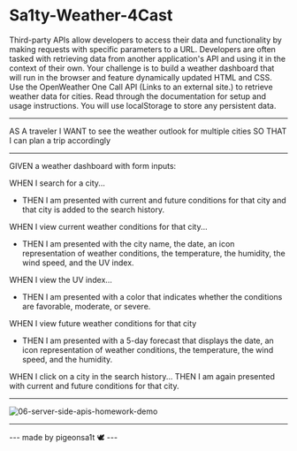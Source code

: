 # Sa1ty-Weather-4Cast
Third-party APIs allow developers to access their data and functionality by making requests with specific parameters to a URL. Developers are often tasked with retrieving data from another application's API and using it in the context of their own. Your challenge is to build a weather dashboard that will run in the browser and feature dynamically updated HTML and CSS.  Use the OpenWeather One Call API (Links to an external site.) to retrieve weather data for cities. Read through the documentation for setup and usage instructions. You will use localStorage to store any persistent data.
____________________________________________________________________________
AS A traveler
I WANT to see the weather outlook for multiple cities
SO THAT I can plan a trip accordingly
____________________________________________________________________________
GIVEN a weather dashboard with form inputs:


WHEN I search for a city...
- THEN I am presented with current and future conditions for that city and that city is added to the search history.

WHEN I view current weather conditions for that city...
- THEN I am presented with the city name, the date, an icon representation of weather conditions, the temperature, the humidity, the wind speed, and the UV index.

WHEN I view the UV index...
- THEN I am presented with a color that indicates whether the conditions are favorable, moderate, or severe.

WHEN I view future weather conditions for that city
- THEN I am presented with a 5-day forecast that displays the date, an icon representation of weather conditions, the temperature, the wind speed, and the humidity.

WHEN I click on a city in the search history...
 THEN I am again presented with current and future conditions for that city.
____________________________________________________________________________
![06-server-side-apis-homework-demo](https://user-images.githubusercontent.com/100164686/162583144-b89d4c62-a3e3-4940-8756-6c616e9920a7.png)
____________________________________________________________________________

 --- made by pigeonsa1t 🕊 ---
